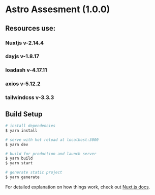 # Astro Assesment (1.0.0)

## Resources use:
### Nuxtjs v-2.14.4
### dayjs v-1.8.17
### loadash v-4.17.11
### axios v-5.12.2
### tailwindcss v-3.3.3

## Build Setup
```bash
# install dependencies
$ yarn install

# serve with hot reload at localhost:3000
$ yarn dev

# build for production and launch server
$ yarn build
$ yarn start

# generate static project
$ yarn generate
```

For detailed explanation on how things work, check out [Nuxt.js docs](https://nuxtjs.org).
